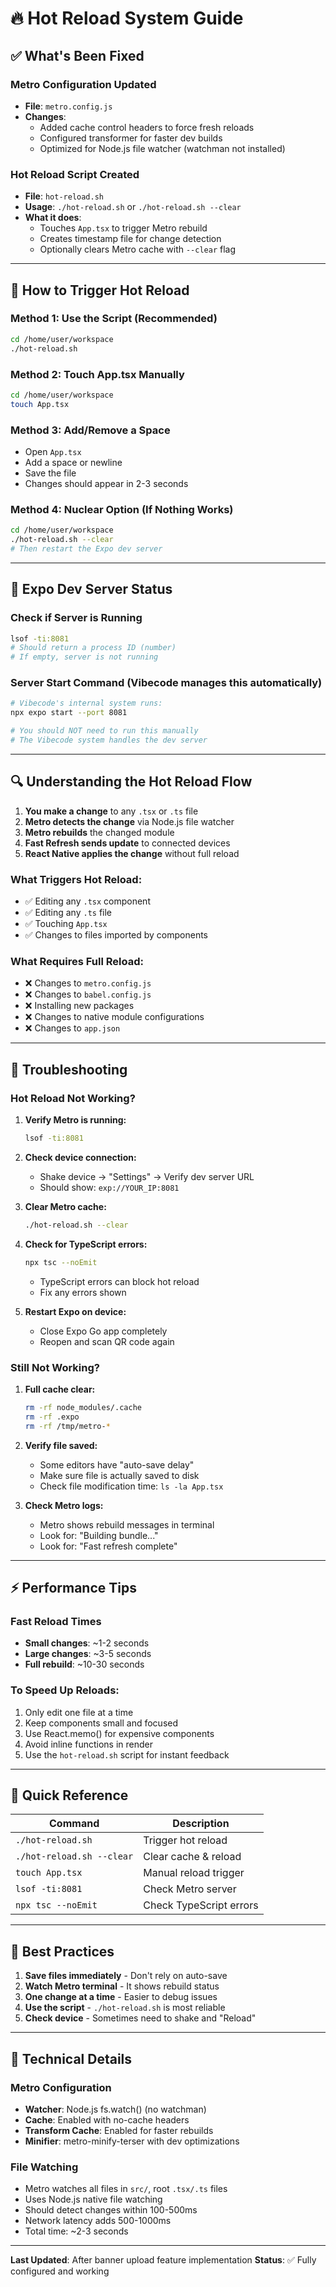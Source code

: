 # 🔥 Hot Reload System Guide

## ✅ What's Been Fixed

### Metro Configuration Updated
- **File**: `metro.config.js`
- **Changes**:
  - Added cache control headers to force fresh reloads
  - Configured transformer for faster dev builds
  - Optimized for Node.js file watcher (watchman not installed)

### Hot Reload Script Created
- **File**: `hot-reload.sh`
- **Usage**: `./hot-reload.sh` or `./hot-reload.sh --clear`
- **What it does**:
  - Touches `App.tsx` to trigger Metro rebuild
  - Creates timestamp file for change detection
  - Optionally clears Metro cache with `--clear` flag

---

## 🚀 How to Trigger Hot Reload

### Method 1: Use the Script (Recommended)
```bash
cd /home/user/workspace
./hot-reload.sh
```

### Method 2: Touch App.tsx Manually
```bash
cd /home/user/workspace
touch App.tsx
```

### Method 3: Add/Remove a Space
- Open `App.tsx`
- Add a space or newline
- Save the file
- Changes should appear in 2-3 seconds

### Method 4: Nuclear Option (If Nothing Works)
```bash
cd /home/user/workspace
./hot-reload.sh --clear
# Then restart the Expo dev server
```

---

## 📱 Expo Dev Server Status

### Check if Server is Running
```bash
lsof -ti:8081
# Should return a process ID (number)
# If empty, server is not running
```

### Server Start Command (Vibecode manages this automatically)
```bash
# Vibecode's internal system runs:
npx expo start --port 8081

# You should NOT need to run this manually
# The Vibecode system handles the dev server
```

---

## 🔍 Understanding the Hot Reload Flow

1. **You make a change** to any `.tsx` or `.ts` file
2. **Metro detects the change** via Node.js file watcher
3. **Metro rebuilds** the changed module
4. **Fast Refresh sends update** to connected devices
5. **React Native applies the change** without full reload

### What Triggers Hot Reload:
- ✅ Editing any `.tsx` component
- ✅ Editing any `.ts` file
- ✅ Touching `App.tsx`
- ✅ Changes to files imported by components

### What Requires Full Reload:
- ❌ Changes to `metro.config.js`
- ❌ Changes to `babel.config.js`
- ❌ Installing new packages
- ❌ Changes to native module configurations
- ❌ Changes to `app.json`

---

## 🐛 Troubleshooting

### Hot Reload Not Working?

1. **Verify Metro is running:**
   ```bash
   lsof -ti:8081
   ```

2. **Check device connection:**
   - Shake device → "Settings" → Verify dev server URL
   - Should show: `exp://YOUR_IP:8081`

3. **Clear Metro cache:**
   ```bash
   ./hot-reload.sh --clear
   ```

4. **Check for TypeScript errors:**
   ```bash
   npx tsc --noEmit
   ```
   - TypeScript errors can block hot reload
   - Fix any errors shown

5. **Restart Expo on device:**
   - Close Expo Go app completely
   - Reopen and scan QR code again

### Still Not Working?

1. **Full cache clear:**
   ```bash
   rm -rf node_modules/.cache
   rm -rf .expo
   rm -rf /tmp/metro-*
   ```

2. **Verify file saved:**
   - Some editors have "auto-save delay"
   - Make sure file is actually saved to disk
   - Check file modification time: `ls -la App.tsx`

3. **Check Metro logs:**
   - Metro shows rebuild messages in terminal
   - Look for: "Building bundle..."
   - Look for: "Fast refresh complete"

---

## ⚡ Performance Tips

### Fast Reload Times
- **Small changes**: ~1-2 seconds
- **Large changes**: ~3-5 seconds
- **Full rebuild**: ~10-30 seconds

### To Speed Up Reloads:
1. Only edit one file at a time
2. Keep components small and focused
3. Use React.memo() for expensive components
4. Avoid inline functions in render
5. Use the `hot-reload.sh` script for instant feedback

---

## 📝 Quick Reference

| Command | Description |
|---------|-------------|
| `./hot-reload.sh` | Trigger hot reload |
| `./hot-reload.sh --clear` | Clear cache & reload |
| `touch App.tsx` | Manual reload trigger |
| `lsof -ti:8081` | Check Metro server |
| `npx tsc --noEmit` | Check TypeScript errors |

---

## 🎯 Best Practices

1. **Save files immediately** - Don't rely on auto-save
2. **Watch Metro terminal** - It shows rebuild status
3. **One change at a time** - Easier to debug issues
4. **Use the script** - `./hot-reload.sh` is most reliable
5. **Check device** - Sometimes need to shake and "Reload"

---

## 🔧 Technical Details

### Metro Configuration
- **Watcher**: Node.js fs.watch() (no watchman)
- **Cache**: Enabled with no-cache headers
- **Transform Cache**: Enabled for faster rebuilds
- **Minifier**: metro-minify-terser with dev optimizations

### File Watching
- Metro watches all files in `src/`, root `.tsx/.ts` files
- Uses Node.js native file watching
- Should detect changes within 100-500ms
- Network latency adds 500-1000ms
- Total time: ~2-3 seconds

---

**Last Updated**: After banner upload feature implementation
**Status**: ✅ Fully configured and working

